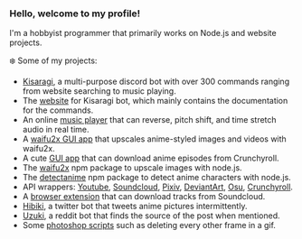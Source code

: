 ### Hello, welcome to my profile!

I'm a hobbyist programmer that primarily works on Node.js and website projects.

❄️ Some of my projects:
- [Kisaragi](https://github.com/Tenpi/Kisaragi), a multi-purpose discord bot with over 300 commands ranging from website searching to music playing.
- The [website](https://github.com/Tenpi/Kisaragi-Site-React) for Kisaragi bot, which mainly contains the documentation for the commands.
- An online [music player](https://github.com/Tenpi/Music-Player) that can reverse, pitch shift, and time stretch audio in real time.
- A [waifu2x GUI app](https://github.com/Tenpi/Waifu2x-GUI) that upscales anime-styled images and videos with waifu2x.
- A cute [GUI app](https://github.com/Tenpi/Crunchyroll-Downloader-GUI) that can download anime episodes from Crunchyroll.
- The [waifu2x](https://www.npmjs.com/package/waifu2x) npm package to upscale images with node.js. 
- The [detectanime](https://www.npmjs.com/package/detectanime) npm package to detect anime characters with node.js.
- API wrappers: [Youtube](https://www.npmjs.com/package/youtube.ts), [Soundcloud](https://www.npmjs.com/package/soundcloud.ts), [Pixiv](https://www.npmjs.com/package/pixiv.ts), [DeviantArt](https://www.npmjs.com/package/deviantart.ts), [Osu](https://www.npmjs.com/package/osu.ts), [Crunchyroll](https://www.npmjs.com/package/crunchyroll.ts).
- A [browser extension](https://github.com/Tenpi/soundcloud-extension) that can download tracks from Soundcloud. 
- [Hibiki](https://github.com/Tenpi/Hibiki), a twitter bot that tweets anime pictures intermittently. 
- [Uzuki](https://github.com/Tenpi/Uzuki), a reddit bot that finds the source of the post when mentioned.
- Some [photoshop scripts](https://github.com/Tenpi/photoshop-scripts) such as deleting every other frame in a gif. 

<!--
🌐 Find me online: \
[Youtube](https://www.youtube.com/channel/UC8qU4aFe81jzG1attsyQ5wQ) | [Twitter](https://twitter.com/imtenpi) | [Soundcloud](https://soundcloud.com/imtenpi) | [Discord](https://discord.gg/77yGmWM)


**Tenpi/Tenpi** is a ✨ _special_ ✨ repository because its `README.md` (this file) appears on your GitHub profile.

Here are some ideas to get you started:

- 🔭 I’m currently working on ...
- 🌱 I’m currently learning ...
- 👯 I’m looking to collaborate on ...
- 🤔 I’m looking for help with ...
- 💬 Ask me about ...
- 📫 How to reach me: ...
- 😄 Pronouns: ...
- ⚡ Fun fact: ...
-->
